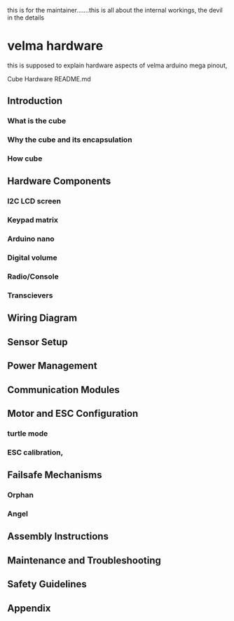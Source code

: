 this is for the maintainer.......this is all about the internal workings, the devil in the details
# velma hardware
this is supposed to explain hardware aspects of velma
arduino mega pinout, 


Cube Hardware README.md

## Introduction
### What is the cube
### Why the cube and its encapsulation
### How cube



## Hardware Components
### I2C LCD screen
### Keypad matrix
### Arduino nano
### Digital volume
### Radio/Console
### Transcievers



## Wiring Diagram


## Sensor Setup


## Power Management


## Communication Modules


## Motor and ESC Configuration
### turtle mode
### ESC calibration,

## Failsafe Mechanisms
### Orphan
### Angel

## Assembly Instructions


## Maintenance and Troubleshooting


## Safety Guidelines


## Appendix

